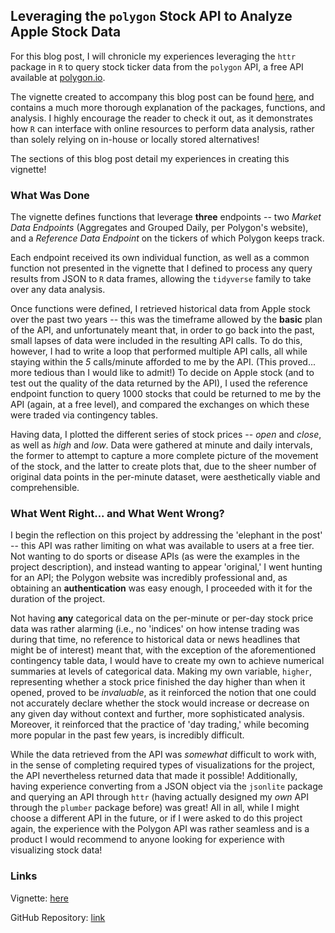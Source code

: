 ## Leveraging the `polygon` Stock API to Analyze Apple Stock Data

For this blog post, I will chronicle my experiences leveraging the `httr` package
in `R` to query stock ticker data from the `polygon` API, a free API available at
[polygon.io](https://polygon.io).

The vignette created to accompany this blog post can be found [here](https://halljc76.github.io/polygonVignette), and contains a much more thorough explanation of the packages, functions, and analysis. I highly encourage the reader to check it out, as it demonstrates how `R` can interface with online resources to perform data analysis, rather than solely relying on in-house or locally stored alternatives!

The sections of this blog post detail my experiences in creating this vignette!

### What Was Done

The vignette defines functions that leverage **three** endpoints -- two 
*Market Data Endpoints* (Aggregates and Grouped Daily, per Polygon's website), 
and a *Reference Data Endpoint* on the tickers of which Polygon keeps track.

Each endpoint received its own individual function, as well as a common function
not presented in the vignette that I defined to process any query results from
JSON to `R` data frames, allowing the `tidyverse` family to take over any data analysis.

Once functions were defined, I retrieved historical data from Apple stock over the past two years -- this was the timeframe allowed by the **basic** plan of the API, and unfortunately meant that, in order to go back into the past, small lapses of data were included in the resulting API calls. To do this, however, I had to write a loop that performed multiple API calls, all while staying within the *5* calls/minute afforded to me by the API. (This proved... more tedious than I would like to admit!) To decide on Apple stock (and to test out the quality of the data returned by the API), I used the reference endpoint function to query $1000$ stocks that could be returned to me by the API (again, at a free level), and compared the exchanges on which these were traded via contingency tables.

Having data, I plotted the different series of stock prices -- *open* and *close*, as well as *high* and *low*. Data were gathered at minute and daily intervals, the former to attempt to capture a more complete picture of the movement of the stock, and the latter to create plots that, due to the sheer number of original data points in the per-minute dataset, were aesthetically viable and comprehensible. 

### What Went Right... and What Went Wrong?

I begin the reflection on this project by addressing the 'elephant in the post' -- this API was rather limiting on what was available to users at a free tier. Not wanting to do sports or disease APIs (as were the examples in the project description), and instead wanting to appear 'original,' I went hunting for an API; the Polygon website was incredibly professional and, as obtaining an **authentication** was easy enough, I proceeded with it for the duration of the project.

Not having **any** categorical data on the per-minute or per-day stock price data was rather alarming (i.e., no 'indices' on how intense trading was during that time, no reference to historical data or news headlines that might be of interest) meant that, with the exception of the aforementioned contingency table data, I would have to create my own to achieve numerical summaries at levels of categorical data. Making my own variable, `higher`, representing whether a stock price finished the day higher than when it opened, proved to be *invaluable*, as it reinforced the notion that one could not accurately declare whether the stock would increase or decrease on any given day without context and further, more sophisticated analysis. Moreover, it reinforced that the practice of 'day trading,' while becoming more popular in the past few years, is incredibly difficult.

While the data retrieved from the API was *somewhat* difficult to work with, in the sense of completing required types of visualizations for the project, the API nevertheless returned data that made it possible! Additionally, having experience converting from a JSON object via the `jsonlite` package and querying an API through `httr` (having actually designed my *own* API through the `plumber` package before) was great! All in all, while I might choose a different API in the future, or if I were asked to do this project again, the experience with the Polygon API was rather seamless and is a product I would recommend to anyone looking for experience with visualizing stock data!

### Links

Vignette: [here](https://halljc76.github.io/polygonVignette)

GitHub Repository: [link](https://github.com/halljc76/polygonVignette)
